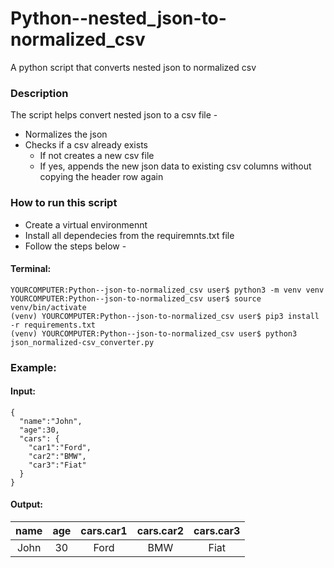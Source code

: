 # Python--nested_json-to-normalized_csv
A python script that converts nested json to normalized csv

### Description ###
The script helps convert nested json to a csv file -

* Normalizes the json
* Checks if a csv already exists
  * If not creates a new csv file
  * If yes, appends the new json data to existing csv columns without copying the header row again
 
### How to run this script ###

* Create a virtual environmennt 
* Install all dependecies from the requiremnts.txt file
* Follow the steps below -

#### Terminal: ####

```
YOURCOMPUTER:Python--json-to-normalized_csv user$ python3 -m venv venv
YOURCOMPUTER:Python--json-to-normalized_csv user$ source venv/bin/activate
(venv) YOURCOMPUTER:Python--json-to-normalized_csv user$ pip3 install -r requirements.txt
(venv) YOURCOMPUTER:Python--json-to-normalized_csv user$ python3 json_normalized-csv_converter.py
```

### Example: ###

#### Input: ####
```
{
  "name":"John",
  "age":30,
  "cars": {
    "car1":"Ford",
    "car2":"BMW",
    "car3":"Fiat"
  }
}
```

#### Output: ####

| name | age  | cars.car1  | cars.car2  | cars.car3  |
| :---: | :-: | :-: | :-: | :-: |
| John | 30 | Ford |BMW|Fiat


